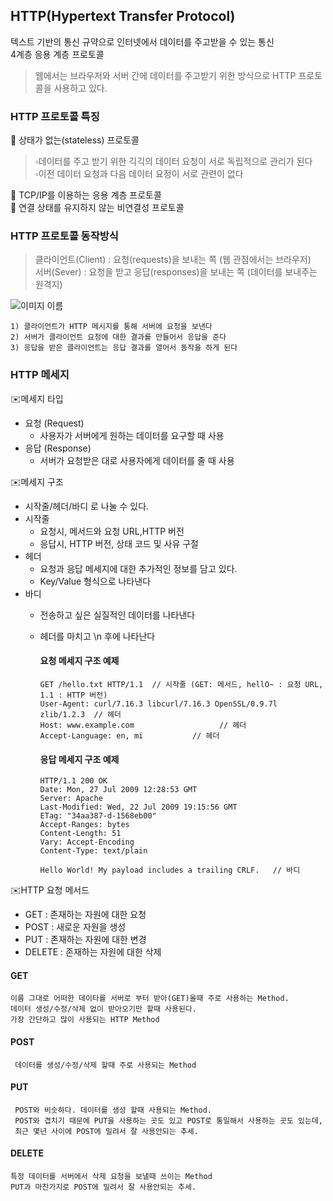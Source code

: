 ## HTTP(Hypertext Transfer Protocol)
텍스트 기반의 통신 규약으로 인터넷에서 데이터를 주고받을 수 있는 통신   
4계층 응용 계층 프로토콜 

> 웹에서는 브라우저와 서버 간에 데이터를 주고받기 위한 방식으로 HTTP 프로토콜을 사용하고 있다.

### HTTP 프로토콜 특징
🔲 상태가 없는(stateless) 프로토콜   
> ▫️데이터를 주고 받기 위한 긱긱의 데이터 요청이 서로 독립적으로 관리가 된다        
> ▫️이전 데이터 요청과 다음 데이터 요정이 서로 관련이 없다  
  
🔲 TCP/IP를 이용하는 응용 계층 프로토콜    
🔲 연결 상태를 유지하지 않는 비연결성 프로토콜


### HTTP 프로토콜 동작방식
> 클라이언트(Client) : 요청(requests)을 보내는 쪽 (웹 관점에서는 브라우저)   
> 서버(Sever) : 요청을 받고 응답(responses)을 보내는 쪽 (데이터를 보내주는 원격지)   
 
![이미지 이름](https://t1.daumcdn.net/cfile/tistory/99836D4C5E4D1E1F05?original)    

    1) 클라이언트가 HTTP 메시지를 통해 서버에 요청을 보낸다 
    2) 서버가 클라이언트 요청에 대한 결과를 만들어서 응답을 준다
    3) 응답을 받은 클라이언트는 응답 결과를 열어서 동작을 하게 된다
    
### HTTP 메세지
✉️메세지 타입    
- 요청 (Request)    
  - 사용자가 서버에게 원하는 데이터를 요구할 때 사용
- 응답 (Response)
  - 서버가 요청받은 대로 사용자에게 데이터를 줄 때 사용

✉️메세지 구조
- 시작줄/헤더/바디 로 나눌 수 있다.    
- 시작줄
  - 요청시, 메서드와 요청 URL,HTTP 버전
  - 응답시, HTTP 버전, 상태 코드 및 사유 구절
- 헤더
  - 요청과 응답 메세지에 대한 추가적인 정보를 담고 있다.
  - Key/Value 형식으로 나타낸다
- 바디
  - 전송하고 싶은 실질적인 데이터를 나타낸다
  - 헤더를 마치고 \n 후에 나타난다   


     #### 요청 메세지 구조 예제  
        GET /hello.txt HTTP/1.1  // 시작줄 (GET: 메서드, hellO~ : 요청 URL, 1.1 : HTTP 버전)
        User-Agent: curl/7.16.3 libcurl/7.16.3 OpenSSL/0.9.7l zlib/1.2.3  // 헤더
        Host: www.example.com					// 헤더							
        Accept-Language: en, mi			  // 헤더							
       
       
     #### 응답 메세지 구조 예제
        HTTP/1.1 200 OK
        Date: Mon, 27 Jul 2009 12:28:53 GMT
        Server: Apache
        Last-Modified: Wed, 22 Jul 2009 19:15:56 GMT
        ETag: "34aa387-d-1568eb00"
        Accept-Ranges: bytes
        Content-Length: 51
        Vary: Accept-Encoding
        Content-Type: text/plain

        Hello World! My payload includes a trailing CRLF.	// 바디
        

✉️HTTP 요청 메서드    
- GET : 존재하는 자원에 대한 요청    
- POST : 새로운 자원을 생성    
- PUT : 존재하는 자원에 대한 변경    
- DELETE : 존재하는 자원에 대한 삭제  

#### GET

    이름 그대로 어떠한 데이타를 서버로 부터 받아(GET)올때 주로 사용하는 Method.
    데이터 생성/수정/삭제 없이 받아오기만 할때 사용된다.
    가장 간단하고 많이 사용되는 HTTP Method
    
#### POST
  
     데이터를 생성/수정/삭제 할때 주로 사용되는 Method

#### PUT
  
     POST와 비슷하다. 데이터를 생성 할때 사용되는 Method.
     POST와 겹치기 때문에 PUT을 사용하는 곳도 있고 POST로 통일해서 사용하는 곳도 있는데, 
     최근 몇년 사이에 POST에 밀려서 잘 사용안되는 추세.

#### DELETE

    특정 데이터를 서버에서 삭제 요청을 보낼때 쓰이는 Method
    PUT과 마찬가지로 POST에 밀려서 잘 사용안되는 추세.




    

    


